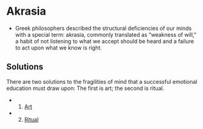# Akrasia

* Greek philosophers described the structural deficiencies of our minds with a special term: akrasia, commonly translated as “weakness of will,” a habit of not listening to what we accept should be heard and a failure to act upon what we know is right.

## Solutions

There are two solutions to the fragilities of mind that a successful emotional education must draw upon: The first is art; the second is ritual.

* 1. [Art](./art.md)
* 2. [Ritual](./ritual.md)
